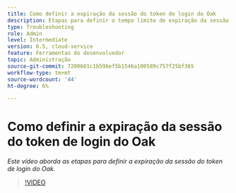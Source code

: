 ```yaml
---
title: Como definir a expiração da sessão do token de login do Oak
description: Etapas para definir o tempo limite de expiração da sessão do token de origem do oak
type: Troubleshooting
role: Admin
level: Intermediate
version: 6.5, cloud-service
feature: Ferramentas do desenvolvedor
topic: Administração
source-git-commit: 7200601c1b59bef5b1546a100589c757f25bf365
workflow-type: tm+mt
source-wordcount: '44'
ht-degree: 6%

---
```


# Como definir a expiração da sessão do token de login do Oak

*Este vídeo aborda as etapas para definir a expiração da sessão do token de login do Oak.*

>[!VIDEO](https://video.tv.adobe.com/v/335468?quality=9&learn=on)
